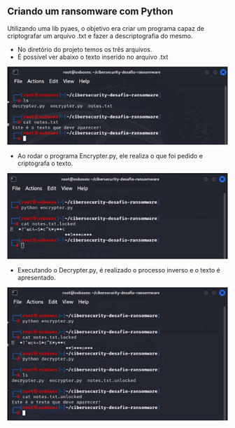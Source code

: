 ## Criando um ransomware com Python

Utilizando uma lib pyaes, o objetivo era criar um programa capaz de criptografar um arquivo .txt e fazer a descriptografia do mesmo.

* No diretório do projeto temos os três arquivos.
* É possível ver abaixo o texto inserido no arquivo .txt

![](/Pics/MkFile.png)

* Ao rodar o programa Encrypter.py, ele realiza o que foi pedido e criptografa o texto.

![](/Pics/Encrypted.png)

* Executando o Decrypter.py, é realizado o processo inverso e o texto é apresentado.
  
![](/Pics/Decrypted.png)